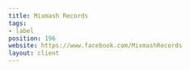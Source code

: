 ```yaml
---
title: Mixmash Records
tags:
- label
position: 196
website: https://www.facebook.com/MixmashRecords
layout: client
---
```


